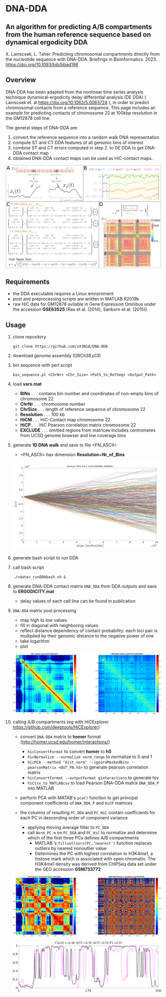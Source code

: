 # DNA-DDA 
## An algorithm for predicting A/B compartments from the human reference sequence based on dynamical ergodicity DDA



X. Lainscsek, L. Taher. Predicting chromosomal compartments directly from the nucleotide sequence with DNA-DDA. Briefings in Bioinformatics. 2023. 
https://doi.org/10.1093/bib/bbad198

## Overview

DNA-DDA has been adapted from the nonlinear time series analysis technique dynamical-ergodicity delay differential analysis (DE DDA) ( Lainscsek et. al https://doi.org/10.1063/5.0063724 ), in order to predict chromosomal contacts from a reference sequence. This page includes an example for predicting contacts of chromosome 22 at 100kbp resolution in the GM12878 cell line.

The general steps of DNA-DDA are:  
 1. convert the reference sequence into a random walk DNA representation  
 2. compute ST and CT DDA features of all genomic bins of interest  
 3. combine ST and CT errors computed in step 2. to DE DDA to get DNA-DDA contact map  
 4. obtained DNA-DDA contact maps can be used as HiC-contact maps.

![DNA-DDA procedure](./Figures/DNA_DDA_RW_Procedure.png)


## Requirements
* the DDA executable requires a Linux enviornment
* post and preprocessing scripts are written in MATLAB R2019b
* raw HiC data for GM12878 avilable in Gene Expression Omnibus under the accession **GSE63525** (Rao et al. (2014), Sanborn et al. (2015)).

## Usage
 1. clone repository
    ```
    git clone https://github.com/xX3N1A/DNA-DDA
    ```
 2. download genome assembly (GRCh38.p13)

 3. bin sequence with perl script
    ```
    bin_sequence.pl <ChrNr> <Chr_Size> <Path_to_RefSeq> <Output_Path>
    ```
 4. load **vars.mat**

    * **BINs** . . . contains bin number and coordinates of non-empty bins of chromosome 22
    * **ChrNr** . . . chromosome number 
    * **ChrSize** . . . length of reference sequence of chromosome 22
    * **Resolution** . . . 100 kb 
    * **HiCM** . . . HiC-Contact map chromosome 22
    * **HiCP** . . . HiC Pearson correlation matrix chromosome 22
    * **EXCLUDE** . . . omitted regions from matrices Includes centromeres from UCSD genome browser and low coverage bins

 5. generate **1D DNA walk** and save to file <FN_ASCII> 
	 
    * <FN_ASCII> has dimension **Resolution**$\times$**Nr_of_Bins** 
	    
    ![DNA_1DRW](./Figures/DNA_RW.png)


 6. generate bash script to run DDA

 7. call bash script 
    ```
    ./<date>_runDDAbash.sh &
    ```
	  
 8. generate DNA-DDA contact matrix `DNA_DDA` from DDA outputs and save to **ERGODICITY.mat**

    * delay values of each cell line can be found in publication     


 9. `DNA-DDA` matrix post processing

    * map high to low values
    * fill in diagonal with neighboring values
    * reflect distance dependency of contact probability: each loci pair is multiplied by their genomic distance to the negative power of one 
    * take logarithm    
    * plot

    ![DNA_DDA](./Figures/ContactMaps.png)


10. calling A/B compartments (eg with HiCExplorer https://github.com/deeptools/HiCExplorer)

     * convert `DNA-DDA` matrix to **homer** format (http://homer.ucsd.edu/homer/interactions/) 
       * `hicConvertFormat` to convert **homer** to **h5**
       * `hicNormalize --normalize norm_range` to normalize to 0 and 1
       * `hicPCA --method "dist_norm" --ignoreMaskedBins --pearsonMatrix <OUT_FN.h5>` to generate pearson correlation matrix  
       * `hicConvertFormat --outputFormat ginteractions` to generate tsv 
       * `hiCtsv_to_MATLABcsv` to load Pearson DNA-DDA matrix `DNA_DDA_P` into MATLAB
       
     * perform PCA with MATAB's `pca()` function to get principal component coefficients of `DNA_DDA_P` and `HiCP` matrices
     * the columns of resulting `PC_DDA` and `PC_HiC` contain coefficients for each PC in descending order of component variance
       * applying moving average filter to `PC_DDA`
       * call `Norm_PC.m` on `PC_DDA` and `PC_HiC` to normalize and determine which of the first three PCs defines A/B compartments
         * MATLAB ’s `filloutliers(PC,’nearest’)` function replaces outliers by nearest nonoutlier value 
         * Determines the PC with highest correlation to H3K4me1, a histone mark which is associated with open chromatin. The H3K4me1 density was derived from ChIPSeq data set under the GEO accession **GSM733772**

    ![DNA_DDA_P](./Figures/Pearson_Matrices.png)


    ![PCs](./Figures/PCs.png)















